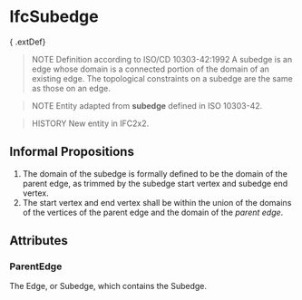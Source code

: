 # IfcSubedge

{ .extDef}
> NOTE  Definition according to ISO/CD 10303-42:1992
> A subedge is an edge whose domain is a connected portion of the domain of an existing edge. The topological constraints on a subedge are the same as those on an edge.

> NOTE  Entity adapted from **subedge** defined in ISO 10303-42.

> HISTORY  New entity in IFC2x2.

## Informal Propositions

1. The domain of the subedge is formally defined to be the domain of the parent edge, as trimmed by the subedge start vertex and subedge end vertex.
2. The start vertex and end vertex shall be within the union of the domains of the vertices of the parent edge and the domain of the _parent edge_.

## Attributes

### ParentEdge
The Edge, or Subedge, which contains the Subedge.
